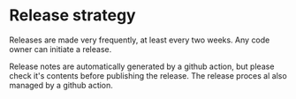 # Release strategy
Releases are made very frequently, at least every two weeks.
Any code owner can initiate a release.

Release notes are automatically generated by a github action, but please check it's contents before publishing the release.
The release proces al also managed by a github action.
